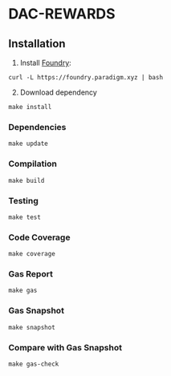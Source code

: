 # DAC-REWARDS

## Installation

1. Install [Foundry](https://github.com/foundry-rs/foundry):

```
curl -L https://foundry.paradigm.xyz | bash
```

2. Download dependency

```
make install
```

### Dependencies

```
make update
```

### Compilation

```
make build
```

### Testing

```
make test
```

### Code Coverage

```
make coverage
```

### Gas Report

```
make gas
```

### Gas Snapshot

```
make snapshot
```

### Compare with Gas Snapshot

```
make gas-check
```
